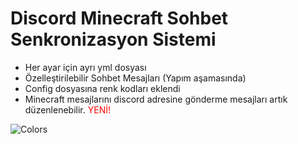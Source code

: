 # Discord Minecraft Sohbet Senkronizasyon Sistemi
- Her ayar için ayrı yml dosyası
- Özelleştirilebilir Sohbet Mesajları (Yapım aşamasında)
- Config dosyasına renk kodları eklendi
- Minecraft mesajlarını discord adresine gönderme mesajları artık düzenlenebilir. <font color="red">YENİ!</font>

![Colors](https://slendershout.is-inside.me/GnILw3tJ.png) 